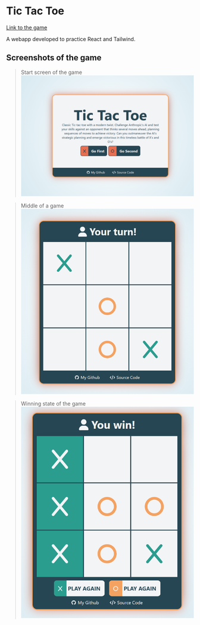 # Tic Tac Toe
[Link to the game](https://react-tictactoe-ipior.netlify.app/)

A webapp developed to practice React and Tailwind. 

## Screenshots of the game
> Start screen of the game
![<Start Screen of the game>.](/readmePictures/tictactoe-1.PNG)

> Middle of a game
![<Middle of a game>.](/readmePictures/tictactoe-2.PNG)

> Winning state of the game
![<Winning state of the game>.](/readmePictures/tictactoe-3.PNG)
